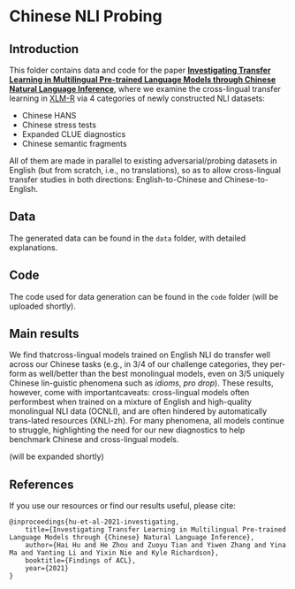 # Chinese NLI Probing

## Introduction

This folder contains data and code for the paper [**Investigating Transfer Learning in Multilingual Pre-trained Language Models through Chinese Natural Language Inference**](https://arxiv.org/abs/2106.03983), where we examine the cross-lingual transfer learning in [XLM-R](https://arxiv.org/abs/1911.02116) via 4 categories of newly constructed NLI datasets:

- Chinese HANS
- Chinese stress tests
- Expanded CLUE diagnostics
- Chinese semantic fragments

All of them are made in parallel to existing adversarial/probing datasets in English (but from scratch, i.e., no translations),
so as to allow cross-lingual transfer studies in both directions: English-to-Chinese and Chinese-to-English. 


## Data

The generated data can be found in the `data` folder, with detailed explanations. 

## Code

The code used for data generation can be found in the `code` folder (will be uploaded shortly).

## Main results

We  find  thatcross-lingual  models  trained  on  English  NLI do transfer well across our Chinese tasks (e.g., in  3/4  of  our  challenge  categories,  they  per-form as well/better than the best monolingual models,  even  on  3/5  uniquely  Chinese  lin-guistic phenomena such as _idioms_, _pro drop_). These results,  however,  come with importantcaveats:   cross-lingual  models  often  performbest when trained on a mixture of English and high-quality monolingual NLI data (OCNLI), and are often hindered by automatically trans-lated resources (XNLI-zh). For many phenomena, all models continue to struggle, highlighting the need for our new diagnostics to help benchmark Chinese and cross-lingual models.

(will be expanded shortly)


## References

If you use our resources or find our results useful, please cite:

```
@inproceedings{hu-et-al-2021-investigating,
	title={Investigating Transfer Learning in Multilingual Pre-trained Language Models through {Chinese} Natural Language Inference},
	author={Hai Hu and He Zhou and Zuoyu Tian and Yiwen Zhang and Yina Ma and Yanting Li and Yixin Nie and Kyle Richardson},
	booktitle={Findings of ACL},
	year={2021}
}
```

